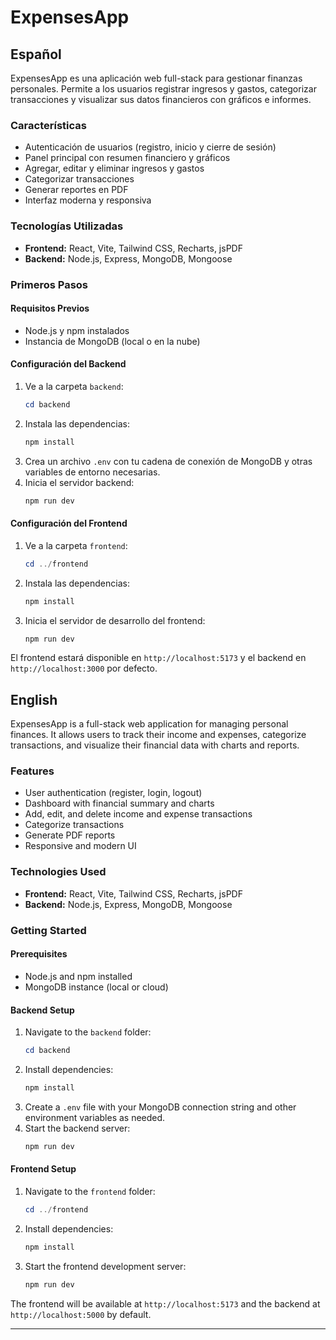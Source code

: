 # ExpensesApp
## Español

ExpensesApp es una aplicación web full-stack para gestionar finanzas personales. Permite a los usuarios registrar ingresos y gastos, categorizar transacciones y visualizar sus datos financieros con gráficos e informes.

### Características
- Autenticación de usuarios (registro, inicio y cierre de sesión)
- Panel principal con resumen financiero y gráficos
- Agregar, editar y eliminar ingresos y gastos
- Categorizar transacciones
- Generar reportes en PDF
- Interfaz moderna y responsiva

### Tecnologías Utilizadas
- **Frontend:** React, Vite, Tailwind CSS, Recharts, jsPDF
- **Backend:** Node.js, Express, MongoDB, Mongoose

### Primeros Pasos

#### Requisitos Previos
- Node.js y npm instalados
- Instancia de MongoDB (local o en la nube)

#### Configuración del Backend
1. Ve a la carpeta `backend`:
   ```powershell
   cd backend
   ```
2. Instala las dependencias:
   ```powershell
   npm install
   ```
3. Crea un archivo `.env` con tu cadena de conexión de MongoDB y otras variables de entorno necesarias.
4. Inicia el servidor backend:
   ```powershell
   npm run dev
   ```

#### Configuración del Frontend
1. Ve a la carpeta `frontend`:
   ```powershell
   cd ../frontend
   ```
2. Instala las dependencias:
   ```powershell
   npm install
   ```
3. Inicia el servidor de desarrollo del frontend:
   ```powershell
   npm run dev
   ```

El frontend estará disponible en `http://localhost:5173` y el backend en `http://localhost:3000` por defecto.


## English

ExpensesApp is a full-stack web application for managing personal finances. It allows users to track their income and expenses, categorize transactions, and visualize their financial data with charts and reports.

### Features
- User authentication (register, login, logout)
- Dashboard with financial summary and charts
- Add, edit, and delete income and expense transactions
- Categorize transactions
- Generate PDF reports
- Responsive and modern UI

### Technologies Used
- **Frontend:** React, Vite, Tailwind CSS, Recharts, jsPDF
- **Backend:** Node.js, Express, MongoDB, Mongoose

### Getting Started

#### Prerequisites
- Node.js and npm installed
- MongoDB instance (local or cloud)

#### Backend Setup
1. Navigate to the `backend` folder:
   ```powershell
   cd backend
   ```
2. Install dependencies:
   ```powershell
   npm install
   ```
3. Create a `.env` file with your MongoDB connection string and other environment variables as needed.
4. Start the backend server:
   ```powershell
   npm run dev
   ```

#### Frontend Setup
1. Navigate to the `frontend` folder:
   ```powershell
   cd ../frontend
   ```
2. Install dependencies:
   ```powershell
   npm install
   ```
3. Start the frontend development server:
   ```powershell
   npm run dev
   ```

The frontend will be available at `http://localhost:5173` and the backend at `http://localhost:5000` by default.

---


